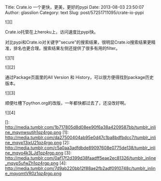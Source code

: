 Title: Crate.io 一个更快，更美，更好的pypi
Date: 2013-08-03 23:50:07
Author: glasslion
Category: text
Slug: post/57251711095/crate-io-pypi

![][]

Crate.io托管在上heroku上，访问速度比pypi快。

对比pypi和Crate.io对关键字"secure"的搜索结果，很明显Crate.io搜索结果更精准，排名也更合理。搜索结果左侧还提供了很多有用的filter。

![][1]

![][2]

通过Package页面里的All Version 和
History，可以很方便得找到package历史版本。

![][3]

顺便吐槽下python.org的改版，一年都快都过去了，还没改好啊。

![][4]

  []: http://media.tumblr.com/1b717805d8d08ee90f6a38a4209587bb/tumblr_inline_mqynwsutjh1qz4rgp.png
  [1]: http://media.tumblr.com/da27500404ab95e0d47c1ba8bdfbdcc7/tumblr_inline_mqyp13ixU21qz4rgp.png
  [2]: http://media.tumblr.com/c5a0aa3adfdbde89097608e0775de138/tumblr_inline_mqyo4k3LJd1qz4rgp.png
  [3]: http://media.tumblr.com/0af17f2d399d38faadff5eae2ec81326/tumblr_inline_mqyp5ufwZh1qz4rgp.png
  [4]: http://media.tumblr.com/7d9ab220bb12f88ae2fb2adf0910748c/tumblr_inline_mqyomtVR0z1qz4rgp.png
